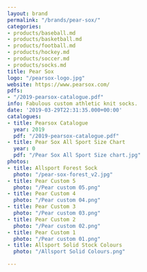 ```yaml
---
layout: brand
permalink: "/brands/pear-sox/"
categories:
- products/baseball.md
- products/basketball.md
- products/football.md
- products/hockey.md
- products/soccer.md
- products/socks.md
title: Pear Sox
logo: "/pearsox-logo.jpg"
website: https://www.pearsox.com/
pdfs:
- "/2019-pearsox-catalogue.pdf"
info: Fabulous custom athletic knit socks.
date: '2019-03-29T22:31:35.000+00:00'
catalogues:
- title: Pearsox Catalogue
  year: 2019
  pdf: "/2019-pearsox-catalogue.pdf"
- title: Pear Sox All Sport Size Chart
  year: 0
  pdf: "/Pear Sox All Sport Size chart.jpg"
photos:
- title: Allsport Forest Sock
  photo: "/pear-sox-forest_v2.jpg"
- title: Pear Custom 5
  photo: "/Pear custom 05.png"
- title: Pear Custom 4
  photo: "/Pear custom 04.png"
- title: Pear Custom 3
  photo: "/Pear custom 03.png"
- title: Pear Custom 2
  photo: "/Pear custom 02.png"
- title: Pear Custom 1
  photo: "/Pear custom 01.png"
- title: Allsport Solid Stock Colours
  photo: "/Allsport Solid Colours.png"

---
```

